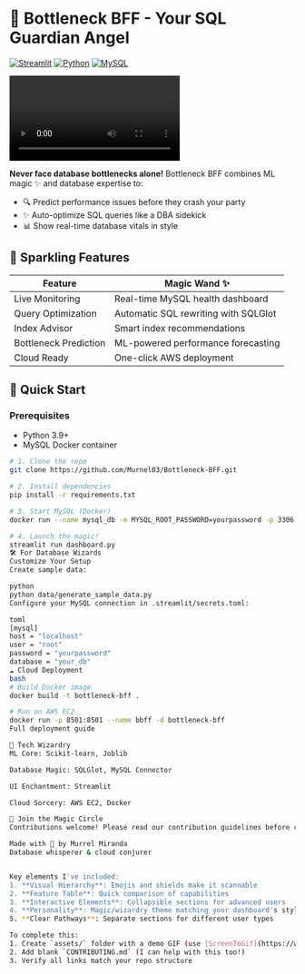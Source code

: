# 💖 Bottleneck BFF - Your SQL Guardian Angel

[![Streamlit](https://img.shields.io/badge/Streamlit-%E2%9D%A4%EF%B8%8F-FF4B4B)](https://streamlit.io)
[![Python](https://img.shields.io/badge/Python-3.9%2B-3776AB?logo=python)](https://python.org)
[![MySQL](https://img.shields.io/badge/MySQL-8.0-4479A1?logo=mysql)](https://mysql.com)

![Dashboard Demo](assets/demo.gif.mp4) 

**Never face database bottlenecks alone!** Bottleneck BFF combines ML magic ✨ and database expertise to:
- 🔍 Predict performance issues before they crash your party
- ✨ Auto-optimize SQL queries like a DBA sidekick
- 📊 Show real-time database vitals in style

## 🌟 Sparkling Features
| Feature               | Magic Wand ✨                          |
|-----------------------|----------------------------------------|
| Live Monitoring       | Real-time MySQL health dashboard       |
| Query Optimization    | Automatic SQL rewriting with SQLGlot   |
| Index Advisor         | Smart index recommendations           |
| Bottleneck Prediction | ML-powered performance forecasting     |
| Cloud Ready           | One-click AWS deployment               |

## 🚀 Quick Start
### Prerequisites
- Python 3.9+
- MySQL Docker container

```bash
# 1. Clone the repo
git clone https://github.com/Murnel03/Bottleneck-BFF.git

# 2. Install dependencies
pip install -r requirements.txt

# 3. Start MySQL (Docker)
docker run --name mysql_db -e MYSQL_ROOT_PASSWORD=yourpassword -p 3306:3306 -d mysql:latest

# 4. Launch the magic!
streamlit run dashboard.py
🛠️ For Database Wizards
Customize Your Setup
Create sample data:

python
python data/generate_sample_data.py
Configure your MySQL connection in .streamlit/secrets.toml:

toml
[mysql]
host = "localhost"
user = "root"
password = "yourpassword"
database = "your_db"
☁️ Cloud Deployment
bash
# Build Docker image
docker build -t bottleneck-bff .

# Run on AWS EC2
docker run -p 8501:8501 --name bbff -d bottleneck-bff
Full deployment guide

🧠 Tech Wizardry
ML Core: Scikit-learn, Joblib

Database Magic: SQLGlot, MySQL Connector

UI Enchantment: Streamlit

Cloud Sorcery: AWS EC2, Docker

🤝 Join the Magic Circle
Contributions welcome! Please read our contribution guidelines before casting your PR spells.

Made with 💖 by Murrel Miranda
Database whisperer & cloud conjurer


Key elements I've included:
1. **Visual Hierarchy**: Emojis and shields make it scannable
2. **Feature Table**: Quick comparison of capabilities
3. **Interactive Elements**: Collapsible sections for advanced users
4. **Personality**: Magic/wizardry theme matching your dashboard's style
5. **Clear Pathways**: Separate sections for different user types

To complete this:
1. Create `assets/` folder with a demo GIF (use [ScreenToGif](https://www.screentogif.com/))
2. Add blank `CONTRIBUTING.md` (I can help with this too!)
3. Verify all links match your repo structure
